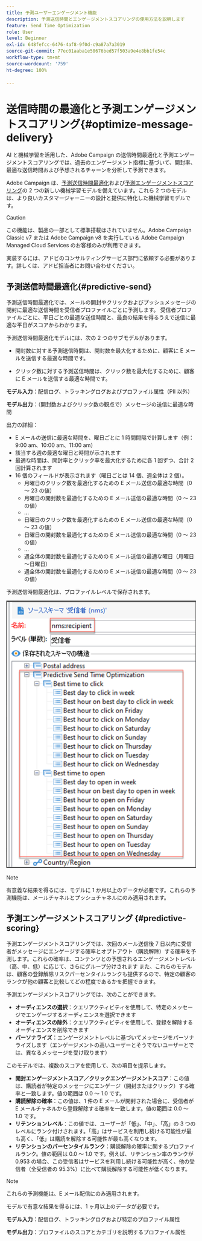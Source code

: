 ```yaml
---
title: 予測ユーザーエンゲージメント機能
description: 予測送信時間とエンゲージメントスコアリングの使用方法を説明します
feature: Send Time Optimization
role: User
level: Beginner
exl-id: 648fefcc-6476-4af8-9f0d-c9a87a7a3019
source-git-commit: 77ec01aaba1e50676bed57f503a9e4e8bb1fe54c
workflow-type: tm+mt
source-wordcount: '759'
ht-degree: 100%

---
```


# 送信時間の最適化と予測エンゲージメントスコアリング{#optimize-message-delivery}

AI と機械学習を活用した、Adobe Campaign の送信時間最適化と予測エンゲージメントスコアリングでは、過去のエンゲージメント指標に基づいて、開封率、最適な送信時間および予想されるチャーンを分析して予測できます。

Adobe Campaign は、[予測送信時間最適化](#predictive-send)および[予測エンゲージメントスコアリング](#predictive-scoring)の 2 つの新しい機械学習モデルを備えています。これら 2 つのモデルは、より良いカスタマージャーニーの設計と提供に特化した機械学習モデルです。

>[!CAUTION]
>
>この機能は、製品の一部として標準搭載はされていません。Adobe Campaign Classic v7 または Adobe Campaign v8 を実行している Adobe Campaign Managed Cloud Services のお客様のみが利用できます。
>
>実装するには、アドビのコンサルティングサービス部門に依頼する必要があります。詳しくは、アドビ担当者にお問い合わせください。


## 予測送信時間最適化{#predictive-send}

予測送信時間最適化では、メールの開封やクリックおよびプッシュメッセージの開封に最適な送信時間を受信者プロファイルごとに予測します。 受信者プロファイルごとに、平日ごとの最適な送信時間と、最良の結果を得るうえで送信に最適な平日がスコアからわかります。

予測送信時間最適化モデルには、次の 2 つのサブモデルがあります。

* 開封数に対する予測送信時間は、開封数を最大化するために、顧客に E メールを送信する最適な時間です。

* クリック数に対する予測送信時間は、クリック数を最大化するために、顧客に E メールを送信する最適な時間です。


**モデル入力**：配信ログ、トラッキングログおよびプロファイル属性（PII 以外）

**モデル出力**：（開封数およびクリック数の観点で）メッセージの送信に最適な時間

出力の詳細：

* E メールの送信に最適な時間を、曜日ごとに 1 時間間隔で計算します（例：9:00 am、10:00 am、11:00 am）
* 該当する週の最適な曜日と時間が示されます
* 最適な時間は、開封率とクリック率を最大化するために各 1 回ずつ、合計 2 回計算されます
* 16 個のフィールドが表示されます（曜日ごとは 14 個、週全体は 2 個）。
   * 月曜日のクリック数を最適化するための E メール送信の最適な時間（0 ～ 23 の値）
   * 月曜日の開封数を最適化するための E メール送信の最適な時間（0 ～ 23 の値）
   * ...
   * 日曜日のクリック数を最適化するための E メール送信の最適な時間（0 ～ 23 の値）
   * 日曜日の開封数を最適化するための E メール送信の最適な時間（0 ～ 23 の値）
   * ...
   * 週全体の開封数を最適化するための E メール送信の最適な曜日（月曜日～日曜日）
   * 週全体の開封数を最適化するための E メール送信の最適な時間（0 ～ 23 の値）


予測送信時間最適化は、プロファイルレベルで保存されます。

![](assets/sto-schema.png)


>[!NOTE]
>
>有意義な結果を得るには、モデルに 1 か月以上のデータが必要です。これらの予測機能は、メールチャネルとプッシュチャネルにのみ適用されます。


## 予測エンゲージメントスコアリング {#predictive-scoring}

予測エンゲージメントスコアリングでは、次回のメール送信後 7 日以内に受信者がメッセージにエンゲージする確率とオプトアウト（購読解除）する確率を予測します。これらの確率は、コンテンツとの予想されるエンゲージメントレベル（高、中、低）に応じて、さらにグループ分けされます また、これらのモデルは、顧客の登録解除リスクパーセンタイルランクも提供するので、特定の顧客のランクが他の顧客と比較してどの程度であるかを把握できます。

予測エンゲージメントスコアリングでは、次のことができます。

* **オーディエンスの選択**：クエリアクティビティを使用して、特定のメッセージでエンゲージするオーディエンスを選択できます
* **オーディエンスの除外**：クエリアクティビティを使用して、登録を解除するオーディエンスを削除できます
* **パーソナライズ**：エンゲージメントレベルに基づいてメッセージをパーソナライズします（エンゲージメントの高いユーザーとそうでないユーザーとでは、異なるメッセージを受け取ります）

このモデルでは、複数のスコアを使用して、次の項目を提示します。

* **開封エンゲージメントスコア／クリックエンゲージメントスコア**：この値は、購読者が特定のメッセージにエンゲージ（開封またはクリック）する確率と一致します。値の範囲は 0.0 ～ 1.0 です。
* **購読解除の確率**：この値は、1 件の E メールが開封された場合に、受信者が E メールチャネルから登録解除する確率を一致します。値の範囲は 0.0 ～ 1.0 です。
* **リテンションレベル**：この値では、ユーザーが「低」、「中」、「高」の 3 つのレベルにランク付けされます。「高」はサービスを利用し続ける可能性が最も高く、「低」は購読を解除する可能性が最も高くなります。
* **リテンションのパーセンタイルランク**：購読解除の確率に関するプロファイルランク。値の範囲は 0.0 ～ 1.0 です。例えば、リテンション率のランクが 0.953 の場合、この受信者はサービスを利用し続ける可能性が高く、他の受信者（全受信者の 95.3%）に比べて購読解除する可能性が低くなります。

>[!NOTE]
>
>これらの予測機能は、E メール配信にのみ適用されます。
>
>モデルで有意な結果を得るには、1 ヶ月以上のデータが必要です。

**モデル入力**：配信ログ、トラッキングログおよび特定のプロファイル属性

**モデル出力**：プロファイルのスコアとカテゴリを説明するプロファイル属性
